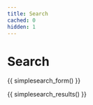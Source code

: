 ```yaml
---
title: Search
cached: 0
hidden: 1
---
```


# Search

{{ simplesearch_form() }}

{{ simplesearch_results() }}
